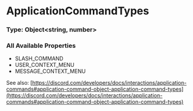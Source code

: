 # ApplicationCommandTypes

### Type: Object\<string, number>

### All Available Properties

* SLASH\_COMMAND
* USER\_CONTEXT\_MENU
* MESSAGE\_CONTEXT\_MENU

See also: [https://discord.com/developers/docs/interactions/application-commands#application-command-object-application-command-types](https://discord.com/developers/docs/interactions/application-commands#application-command-object-application-command-types)
